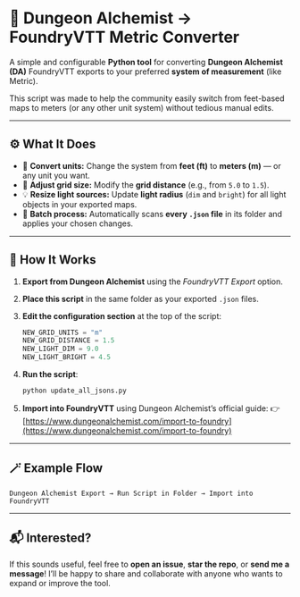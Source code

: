 # 🧭 Dungeon Alchemist → FoundryVTT Metric Converter

A simple and configurable **Python tool** for converting **Dungeon Alchemist (DA)** FoundryVTT exports to your preferred **system of measurement** (like Metric).

This script was made to help the community easily switch from feet-based maps to meters (or any other unit system) without tedious manual edits.

---

## ⚙️ What It Does

* 🔁 **Convert units:** Change the system from **feet (ft)** to **meters (m)** — or any unit you want.
* 📏 **Adjust grid size:** Modify the **grid distance** (e.g., from `5.0` to `1.5`).
* 💡 **Resize light sources:** Update **light radius** (`dim` and `bright`) for all light objects in your exported maps.
* 📂 **Batch process:** Automatically scans **every `.json` file** in its folder and applies your chosen changes.

---

## 🧠 How It Works

1. **Export from Dungeon Alchemist** using the *FoundryVTT Export* option.
2. **Place this script** in the same folder as your exported `.json` files.
3. **Edit the configuration section** at the top of the script:

   ```python
   NEW_GRID_UNITS = "m"
   NEW_GRID_DISTANCE = 1.5
   NEW_LIGHT_DIM = 9.0
   NEW_LIGHT_BRIGHT = 4.5
   ```
4. **Run the script**:

   ```bash
   python update_all_jsons.py
   ```
5. **Import into FoundryVTT** using Dungeon Alchemist’s official guide:
   👉 [https://www.dungeonalchemist.com/import-to-foundry](https://www.dungeonalchemist.com/import-to-foundry)

---

## 🪄 Example Flow

```
Dungeon Alchemist Export → Run Script in Folder → Import into FoundryVTT
```

---

## 📬 Interested?

If this sounds useful, feel free to **open an issue**, **star the repo**, or **send me a message**!
I’ll be happy to share and collaborate with anyone who wants to expand or improve the tool.
